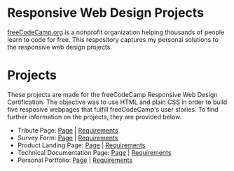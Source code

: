 # Responsive Web Design Projects
<a href="https://www.freecodecamp.org/learn" target="_blank">freeCodeCamp.org</a> is a nonprofit organization helping thousands of people learn to code for free. This respository captures my personal solutions to the responsive web design projects.

# Projects
These projects are made for the freeCodeCamp Responsive Web Design Certification. The objective was to use HTML and plain CSS in order to build five resposive webpages that fulfill freeCodeCamp's user stories. To find further information on the projects, they are provided below. 

<ul>
  <li>Tribute Page: <a href="" target="_self">Page</a> | <a href="https://www.freecodecamp.org/learn/responsive-web-design/responsive-web-design-projects/build-a-tribute-page" target="_self">Requirements</a></li>
  <li>Survey Form: <a href="" target="_self">Page</a> | <a href="https://www.freecodecamp.org/learn/responsive-web-design/responsive-web-design-projects/build-a-survey-form" target="_self">Requirements</a></li>
  <li>Product Landing Page: <a href="" target="_self">Page</a> | <a href="https://www.freecodecamp.org/learn/responsive-web-design/responsive-web-design-projects/build-a-product-landing-page" target="_self">Requirements</a></li>
  <li>Technical Documentation Page: <a href="" target="_self">Page</a> | <a href="https://www.freecodecamp.org/learn/responsive-web-design/responsive-web-design-projects/build-a-technical-documentation-page" target="_self">Requirements</a></li>
  <li>Personal Portfolio: <a href="" target="_self">Page</a> | <a href="https://www.freecodecamp.org/learn/responsive-web-design/responsive-web-design-projects/build-a-personal-portfolio-webpage" target="_self">Requirements</a></li>
</ul>
